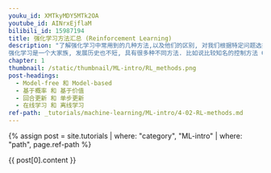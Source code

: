 ```yaml
---
youku_id: XMTkyMDY5MTk2OA
youtube_id: AINrxEjflaM
bilibili_id: 15987194
title: 强化学习方法汇总 (Reinforcement Learning)
description: "了解强化学习中常用到的几种方法,以及他们的区别, 对我们根据特定问题选择方法时很有帮助.
强化学习是一个大家族, 发展历史也不短, 具有很多种不同方法. 比如说比较知名的控制方法 Q learning, Policy gradients, 还有基于对环境的理解的 model-based RL 等等. 接下来我们通过分类的方式来了解他们的区别."
chapter: 1
thumbnail: /static/thumbnail/ML-intro/RL_methods.png
post-headings:
  - Model-free 和 Model-based
  - 基于概率 和 基于价值
  - 回合更新 和 单步更新
  - 在线学习 和 离线学习
ref-path: _tutorials/machine-learning/ML-intro/4-02-RL-methods.md
---
```



{% assign post = site.tutorials | where: "category", "ML-intro" | where: "path", page.ref-path %}

{{ post[0].content }}